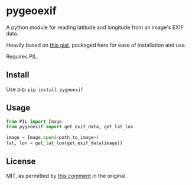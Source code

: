 pygeoexif
=========

A python module for reading latitude and longitude from an image's EXIF data.

Heavily based on [this gist](https://gist.github.com/erans/983821), packaged
here for ease of installation and use.

Requires PIL.


Install
-------

Use pip: `pip install pygeoexif`


Usage
-----

```python
from PIL import Image
from pygeoexif import get_exif_data, get_lat_lon

image = Image.open(<path_to_image>)
lat, lon = get_lat_lon(get_exif_data(image))
```


License
-------

MIT, as permitted by [this comment](https://gist.github.com/erans/983821#gistcomment-882766)
in the original.
